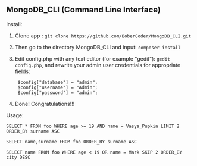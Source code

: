 MongoDB_CLI (Command Line Interface)
------------------------------------
Install:

1. Clone app : `git clone https://github.com/BoberCoder/MongoDB_CLI.git`
 
2. Then go to the directory MongoDB_CLI and input: `composer install`

3. Edit config.php with any text editor (for example "gedit"): `gedit config.php`, and rewrite your admin user credentials for appropriate fields:
    
        $config["database"] = "admin";
        $config["username"] = "Admin";
        $config["password"] = "admin";   
4. Done! Congratulations!!!

Usage:

`SELECT * FROM foo WHERE age >= 19 AND name = Vasya_Pupkin LIMIT 2 ORDER_BY surname ASC`

`SELECT name,surname FROM foo ORDER_BY surname ASC`

`SELECT name FROM foo WHERE age < 19 OR name = Mark SKIP 2 ORDER_BY city DESC`